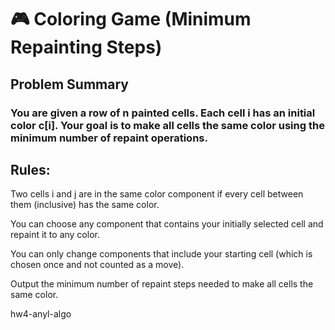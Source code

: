 # 🎮 Coloring Game (Minimum Repainting Steps)

## Problem Summary
### You are given a row of n painted cells. Each cell i has an initial color c[i]. Your goal is to make all cells the same color using the minimum number of repaint operations.

## Rules:
Two cells i and j are in the same color component if every cell between them (inclusive) has the same color.

You can choose any component that contains your initially selected cell and repaint it to any color.

You can only change components that include your starting cell (which is chosen once and not counted as a move).

Output the minimum number of repaint steps needed to make all cells the same color.

hw4-anyl-algo
